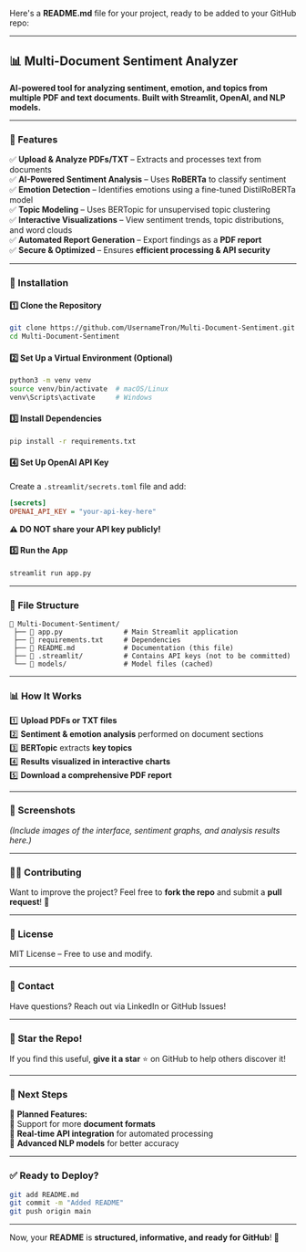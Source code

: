 Here's a **README.md** file for your project, ready to be added to your GitHub repo:

---

## **📊 Multi-Document Sentiment Analyzer**
**AI-powered tool for analyzing sentiment, emotion, and topics from multiple PDF and text documents. Built with Streamlit, OpenAI, and NLP models.**

---

### **🚀 Features**
✅ **Upload & Analyze PDFs/TXT** – Extracts and processes text from documents  
✅ **AI-Powered Sentiment Analysis** – Uses **RoBERTa** to classify sentiment  
✅ **Emotion Detection** – Identifies emotions using a fine-tuned DistilRoBERTa model  
✅ **Topic Modeling** – Uses BERTopic for unsupervised topic clustering  
✅ **Interactive Visualizations** – View sentiment trends, topic distributions, and word clouds  
✅ **Automated Report Generation** – Export findings as a **PDF report**  
✅ **Secure & Optimized** – Ensures **efficient processing & API security**  

---

### **🔧 Installation**
#### **1️⃣ Clone the Repository**
```sh
git clone https://github.com/UsernameTron/Multi-Document-Sentiment.git
cd Multi-Document-Sentiment
```

#### **2️⃣ Set Up a Virtual Environment (Optional)**
```sh
python3 -m venv venv
source venv/bin/activate  # macOS/Linux
venv\Scripts\activate     # Windows
```

#### **3️⃣ Install Dependencies**
```sh
pip install -r requirements.txt
```

#### **4️⃣ Set Up OpenAI API Key**
Create a `.streamlit/secrets.toml` file and add:
```ini
[secrets]
OPENAI_API_KEY = "your-api-key-here"
```
**⚠ DO NOT share your API key publicly!**  

#### **5️⃣ Run the App**
```sh
streamlit run app.py
```

---

### **📂 File Structure**
```
📁 Multi-Document-Sentiment/
 ├── 📄 app.py               # Main Streamlit application
 ├── 📄 requirements.txt     # Dependencies
 ├── 📄 README.md            # Documentation (this file)
 ├── 📁 .streamlit/          # Contains API keys (not to be committed)
 └── 📁 models/              # Model files (cached)
```

---

### **📊 How It Works**
1️⃣ **Upload PDFs or TXT files**  
2️⃣ **Sentiment & emotion analysis** performed on document sections  
3️⃣ **BERTopic** extracts **key topics**  
4️⃣ **Results visualized in interactive charts**  
5️⃣ **Download a comprehensive PDF report**  

---

### **📸 Screenshots**
*(Include images of the interface, sentiment graphs, and analysis results here.)*

---

### **👨‍💻 Contributing**
Want to improve the project? Feel free to **fork the repo** and submit a **pull request**! 🚀

---

### **📜 License**
MIT License – Free to use and modify.  

---

### **📩 Contact**
Have questions? Reach out via LinkedIn or GitHub Issues!  

---

### **🌟 Star the Repo!**
If you find this useful, **give it a star** ⭐ on GitHub to help others discover it!  

---

### **📌 Next Steps**
🚀 **Planned Features:**  
🔹 Support for more **document formats**  
🔹 **Real-time API integration** for automated processing  
🔹 **Advanced NLP models** for better accuracy  

---

### **✅ Ready to Deploy?**
```sh
git add README.md
git commit -m "Added README"
git push origin main
```

---

Now, your **README** is **structured, informative, and ready for GitHub**! 🚀
